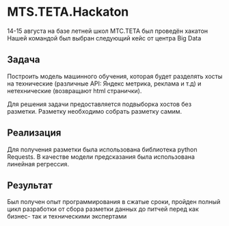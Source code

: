 # MTS.TETA.Hackaton

14-15 августа на базе летней школ МТС.ТЕТА был проведён хакатон
Нашей командой был выбран следующий кейс от центра Big Data

## Задача

Построить модель машинного обучения, которая будет разделять хосты на технические (различные API: Яндекс метрика, реклама и т.д) и нетехнические (возвращают html странички).

Для решения задачи предоставляется подвыборка хостов без разметки. Разметку необходимо собрать разметку самим.

## Реализация

Для получения разметки была использована библиотека python Requests. В качестве модели предсказания была использована линейная регрессия.

## Результат

Был получен опыт программирования в сжатые сроки, пройден полный цикл разработки от сбора разметки данных до питчей перед как бизнес- так и техническими экспертами
